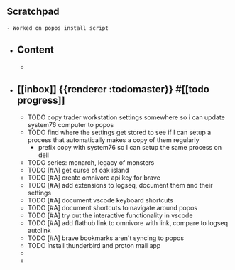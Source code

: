 ## Scratchpad
	- Worked on popos install script
- ## Content
	-
- ## [[inbox]] {{renderer :todomaster}} #[[todo progress]]
	- TODO copy trader workstation settings somewhere so i can update system76 computer to popos
	- TODO find where the settings get stored to see if I can setup a process that automatically makes a copy of them regularly
		- prefix copy with system76 so I can setup the same process on dell
	- TODO series: monarch, legacy of monsters
	- TODO [#A] get curse of oak island
	- TODO [#A] create omnivore api key for brave
	- TODO [#A] add extensions to logseq, document them and their settings
	- TODO [#A] document vscode keyboard shortcuts
	- TODO [#A] document shortcuts to navigate around popos
	- TODO [#A] try out the interactive functionality in vscode
	- TODO [#A] add flathub link to omnivore with link, compare to logseq autolink
	- TODO [#A] brave bookmarks aren't syncing to popos
	- TODO install thunderbird and proton mail app
	-
	-